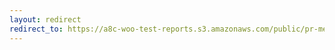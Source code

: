 ```yaml
---
layout: redirect
redirect_to: https://a8c-woo-test-reports.s3.amazonaws.com/public/pr-merge/40438/e2e/index.html
---
```

